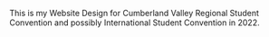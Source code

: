 This is my Website Design for Cumberland Valley Regional Student Convention and possibly International Student Convention in 2022.